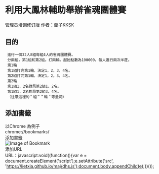 # 利用大鳳林輔助舉辦雀魂團體賽
 管理员培训修订版
 作者：蘭子KKSK
## 目的
 
     進行一個32人8組每組4人的雀魂團體賽。
     分兩組，第1組和第2組。打兩輪。起始點數為100000。每人進行兩次半莊。
     第1輪
     第1組打完第1輪，決定1，2，3，4名。
     第2組打完第1輪，決定1，2，3，4名。
     第2輪
     第1組1，2名對局第2組1，2名。
     第1組1，2名對局第2組3，4名。
     （注意這裡的＂組＂＂輪＂等量詞）
## 添加書籤
 以Chrome 為例子  
 chrome://bookmarks/  
 添加書籤  
![Image of Bookmark](https://i.imgur.com/i4ZUAhh.png)  
 添加URL  
 URL：javascript:void((function(){var e = document.createElement('script');e.setAttribute('src', 'https://lietxia.github.io/maj/dhs.js');document.body.appendChild(e);})()); 